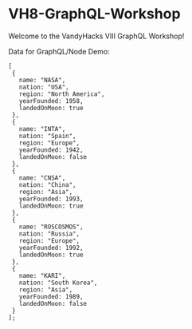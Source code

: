 # VH8-GraphQL-Workshop

Welcome to the VandyHacks VIII GraphQL Workshop!

Data for GraphQL/Node Demo:

```
[
 {
   name: "NASA",
   nation: "USA",
   region: "North America",
   yearFounded: 1958,
   landedOnMoon: true
 },
 {
   name: "INTA",
   nation: "Spain",
   region: "Europe",
   yearFounded: 1942,
   landedOnMoon: false
 },
 {
   name: "CNSA",
   nation: "China",
   region: "Asia",
   yearFounded: 1993,
   landedOnMoon: true
 },
 {
   name: "ROSCOSMOS",
   nation: "Russia",
   region: "Europe",
   yearFounded: 1992,
   landedOnMoon: true
 },
 {
   name: "KARI",
   nation: "South Korea",
   region: "Asia",
   yearFounded: 1989,
   landedOnMoon: false
 }
];
```
